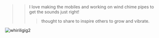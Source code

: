 >>  I love making the mobiles and working on wind chime pipes to get the sounds just right!
>>> thought to share to inspire others to grow and vibrate.

![whiriligig2](https://user-images.githubusercontent.com/59778456/194327897-abec579b-0dbf-4f32-84b2-cadcc975a466.JPG)
